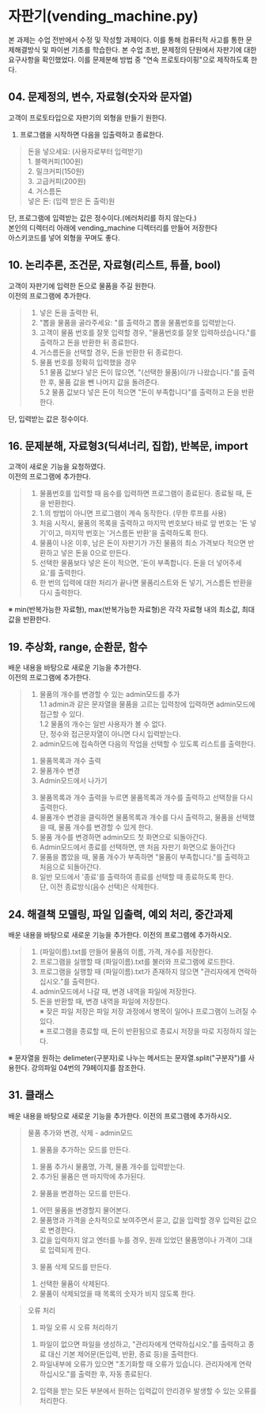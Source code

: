 # 자판기(vending_machine.py)

본 과제는 수업 전반에서 수정 및 작성할 과제이다. 이를 통해 컴퓨터적 사고를 통한 문제해결방식 및 파이썬 기초를 학습한다. 본 수업 초반, 문제정의 단원에서 자판기에 대한 요구사항을 확인했었다. 이를 문제분해 방법 중 "연속 프로토타이핑"으로 제작하도록 한다.

## 04\. 문제정의, 변수, 자료형(숫자와 문자열)

고객이 프로토타입으로 자판기의 외형을 만들기 원한다.  

1. 프로그램을 시작하면 다음을 입출력하고 종료한다.      
> 돈을 넣으세요: (사용자로부터 입력받기)  
> 1\. 블랙커피(100원)  
> 2\. 밀크커피(150원)  
> 3\. 고급커피(200원)  
> 4\. 거스름돈  
> 넣은 돈: (입력 받은 돈 출력)원  

단, 프로그램에 입력받는 값은 정수이다.(에러처리를 하지 않는다.)  
본인의 디렉터리 아래에 vending_machine 디렉터리를 만들어 저장한다  
아스키코드를 넣어 외형을 꾸며도 좋다. 

## 10\. 논리추론, 조건문, 자료형(리스트, 튜플, bool)

고객이 자판기에 입력한 돈으로 물품을 주길 원한다.  
이전의 프로그램에 추가한다.
> 1. 넣은 돈을 출력한 뒤,
> 2. "뽑을 물품을 골라주세요: "를 출력하고 뽑을 물품번호를 입력받는다.
> 3. 고객이 물품 번호를 잘못 입력할 경우, "물품번호를 잘못 입력하셨습니다."를 출력하고 돈을 반환한 뒤 종료한다.
> 4. 거스름돈을 선택할 경우, 돈을 반환한 뒤 종료한다.
> 5. 물품 번호를 정확히 입력했을 경우   
> 5.1 물품 값보다 넣은 돈이 많으면, "(선택한 물품)이/가 나왔습니다."를 출력한 후, 물품 값을 뺀 나머지 값을 돌려준다.  
> 5.2 물품 값보다 넣은 돈이 적으면 "돈이 부족합니다"를 출력하고 돈을 반환한다.

단, 입력받는 값은 정수이다.

## 16\. 문제분해, 자료형3(딕셔너리, 집합), 반복문, import

고객이 새로운 기능을 요청하였다.  
이전의 프로그램에 추가한다.
> 1. 물품번호를 입력할 때 음수를 입력하면 프로그램이 종료된다. 종료될 때, 돈을 반환한다.
> 2. 1.의 방법이 아니면 프로그램이 계속 동작한다. (무한 루프를 사용)
> 3. 처음 시작시, 물품의 목록을 출력하고 마지막 번호보다 바로 앞 번호는 '돈 넣기'이고, 마지막 번호는 '거스름돈 반환'을 출력하도록 한다.
> 4. 물품이 나온 이후, 남은 돈이 자판기가 가진 물품의 최소 가격보다 적으면 반환하고 넣은 돈을 0으로 만든다.
> 5. 선택한 물품보다 넣은 돈이 적으면, '돈이 부족합니다. 돈을 더 넣어주세요.'를 출력한다.
> 6. 한 번의 입력에 대한 처리가 끝나면 물품리스트와 돈 넣기, 거스름돈 반환을 다시 출력한다.

※ min(반복가능한 자료형), max(반복가능한 자료형)은 각각 자료형 내의 최소값, 최대값을 반환한다.

## 19\. 추상화, range, 순환문, 함수

배운 내용을 바탕으로 새로운 기능을 추가한다.  
이전의 프로그램에 추가한다.
> 1. 물품의 개수를 변경할 수 있는 admin모드를 추가    
> 1.1 admin과 같은 문자열을 물품을 고르는 입력창에 입력하면 admin모드에 접근할 수 있다.  
> 1.2 물품의 개수는 일반 사용자가 볼 수 없다.  
> 단, 정수와 접근문자열이 아니면 다시 입력받는다.
> 2.  admin모드에 접속하면 다음의 작업을 선택할 수 있도록 리스트를 출력한다.  
> 1) 물품목록과 개수 출력  
> 2) 물품개수 변경  
> 3) Admin모드에서 나가기
> 3. 물품목록과 개수 출력을 누르면 물품목록과 개수를 출력하고 선택창을 다시 출력한다.
> 4. 물품개수 변경을 클릭하면 물품목록과 개수를 다시 출력하고, 물품을 선택했을 때, 물품 개수를 변경할 수 있게 한다.
> 5. 물품 개수를 변경하면 admin모드 첫 화면으로 되돌아간다.
> 6. Admin모드에서 종료를 선택하면, 맨 처음 자판기 화면으로 돌아간다
> 7. 물품을 뽑았을 때, 물품 개수가 부족하면 "물품이 부족합니다."를 출력하고 처음으로 되돌아간다.
> 8. 일반 모드에서 '종료'를 출력하여 종료를 선택할 때 종료하도록 한다.  
> 단, 이전 종료방식(음수 선택)은 삭제한다.

## 24\. 해결책 모델링, 파일 입출력, 예외 처리, 중간과제

배운 내용을 바탕으로 새로운 기능을 추가한다. 이전의 프로그램에 추가하시오.
> 1. (파일이름).txt를 만들어 물품의 이름, 가격, 개수를 저장한다.
> 2. 프로그램을 실행할 때 (파일이름).txt를 불러와 프로그램에 로드한다.
> 3. 프로그램을 실행할 때 (파일이름).txt가 존재하지 않으면 "관리자에게 연락하십시오."를 출력한다.
> 4. admin모드에서 나갈 때, 변경 내역을 파일에 저장한다.
> 5. 돈을 반환할 때, 변경 내역을 파일에 저장한다.  
※ 잦은 파일 저장은 파일 저장 과정에서 병목이 일어나 프로그램이 느려질 수 있다.  
※ 프로그램을 종료할 때, 돈이 반환됨으로 종료시 저장을 따로 지정하지 않는다.  

※ 문자열을 원하는 delimeter(구분자)로 나누는 메서드는 문자열.split("구분자")를 사용한다. 강의파일 04번의 79페이지를 참조한다.

## 31\. 클래스

배운 내용을 바탕으로 새로운 기능을 추가한다. 이전의 프로그램에 추가하시오.
> 물품 추가와 변경, 삭제 - admin모드
> 1. 물품을 추가하는 모드를 만든다.  
> 1) 물품 추가시 물품명, 가격, 물품 개수를 입력받는다.  
> 2) 추가된 물품은 맨 마지막에 추가된다.  
> 2. 물품을 변경하는 모드를 만든다.  
> 1) 어떤 물품을 변경할지 물어본다.  
> 2) 물품명과 가격을 순차적으로 보여주면서 묻고, 값을 입력할 경우 입력된 값으로 변경한다.  
> 3) 값을 입력하지 않고 엔터를 누를 경우, 원래 있었던 물품명이나 가격이 그대로 입력되게 한다.
> 3. 물품 삭제 모드를 만든다.  
> 1) 선택한 물품이 삭제된다.  
> 2) 물품이 삭제되었을 때 목록의 숫자가 비지 않도록 한다.

> 오류 처리  
> 1. 파일 오류 시 오류 처리하기  
> 1) 파일이 없으면 파일을 생성하고, "관리자에게 연락하십시오."를 출력하고 종료 대신 기본 제어문(돈입력, 반환, 종료 등)을 출력한다.  
> 2) 파일내부에 오류가 있으면 "초기화할 때 오류가 있습니다. 관리자에게 연락하십시오."를 출력한 후, 자동 종료된다.  
> 2. 입력을 받는 모든 부분에서 원하는 입력값이 안리경우 발생할 수 있는 오류를 처리한다.
